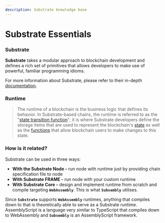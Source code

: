 ```yaml
---
description: Substrate knowledge base
---
```


# Substrate Essentials

### Substrate

**Substrate** takes a modular approach to blockchain development and defines a rich set of primitives that allows developers to make use of powerful, familiar programming idioms.

For more information about Substrate, please refer to their in-depth [documentation](https://substrate.dev/).

### Runtime

> The runtime of a blockchain is the business logic that defines its behavior. In Substrate-based chains, the runtime is referred to as the "[state transition function](https://substrate.dev/docs/en/knowledgebase/getting-started/glossary#state-transition-function-stf)"; it is where Substrate developers define the storage items that are used to represent the blockchain's [state](https://substrate.dev/docs/en/knowledgebase/getting-started/glossary#state) as well as the [functions](https://substrate.dev/docs/en/knowledgebase/learn-substrate/extrinsics) that allow blockchain users to make changes to this state.

### How is it related?

Substrate can be used in three ways:

* **With the Substrate Node -** run node with runtime just by providing chain specification file to node
* **With Substrate FRAME -** run node with your custom runtime
* **With Substrate Core -** design and implement runtime from scratch and compile targeting **`WebAssembly`**. This is what **`Subsembly`** utilises.

Since **`Substrate`** supports **`WebAssembly`** runtimes, anything that compiles down to that is theoretically able to serve as a Substrate runtime. AssemblyScript is a language very similar to TypeScript that compiles down to WebAssembly and **`Subsembly`** is an AssemblyScript framework.

